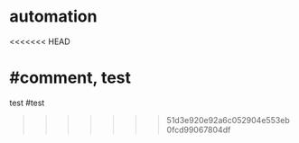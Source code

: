 # automation
<<<<<<< HEAD


#comment, test
=======
test
#test
>>>>>>> 51d3e920e92a6c052904e553eb0fcd99067804df
